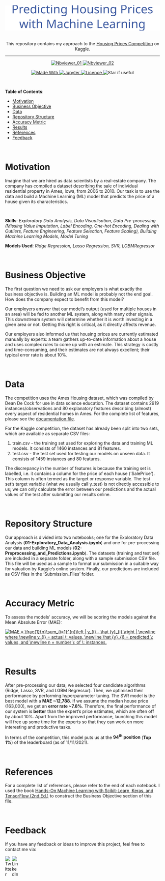 <div align="center">
    <br>
    <img src="Images\Repo_logo.svg" width="600" title="hover text">
    <p>
    <br>This repository contains my approach to the <a href="https://www.kaggle.com/c/home-data-for-ml-course">Housing Prices Competition</a> on Kaggle.
    </p>
    <hr/>
</div>

<p align="center">
    <a href="https://nbviewer.org/github/KOrfanakis/Housing_Prices_Regression/blob/main/01-Exploratory_Data_Analysis.ipynb">
        <img alt="Nbviewer_01" src="https://img.shields.io/badge/Notebook%2301%20-nbviewer-red.svg">
    </a>
    <a href="https://nbviewer.org/github/KOrfanakis/Housing_Prices_Regression/blob/main/02-Preprocessing_and_Predictions.ipynb">
        <img alt="Nbviewer_02" src="https://img.shields.io/badge/Notebook%2302%20-nbviewer-red.svg">
    </a>
    <br/>
</p>

<p align="center">
    <a href="https://www.python.org/">
        <img alt="Made With" src="https://img.shields.io/badge/Made%20with-Python-blue.svg">
    </a>
    <a href="https://jupyter.org/">
        <img alt="Jupyter" src="https://img.shields.io/badge/And%20-Jupyter-orange.svg">
    </a>
    <a href="https://opensource.org/licenses/MIT">
        <img alt="Licence" src="https://img.shields.io/badge/License-MIT-0298c3.svg">
    </a>
    <a>
        <img alt="Star if useful" src="https://img.shields.io/static/v1?label=%F0%9F%8C%9F&message=If%20Useful&style=style=flat&color=darkgreen">
    </a>
    <br/>
</p>

<br>

**Table of Contents**:

<!--ts-->
* [Motivation](#motivation)
* [Business Objective](#business-objective)
* [Data](#data)
* [Repository Structure](#repository-structure)
* [Accuracy Metric](#accuracy-metric)
* [Results](#results)
* [References](#references)
* [Feedback](#feedback)
<!--te-->

<br>

# Motivation

Imagine that we are hired as data scientists by a real-estate company. The company has compiled a dataset describing the sale of individual residential property in Ames, Iowa, from 2006 to 2010. Our task is to use the data and build a Machine Learning (ML) model that predicts the price of a house given its characteristics.

<br>

**Skills**: *Exploratory Data Analysis, Data Visualisation, Data Pre-processing (Missing Value Imputation, Label Encoding, One-hot Encoding, Dealing with Outliers, Feature Engineering, Feature Selection, Feature Scaling), Building Machine Learning Models, Model Tuning*

**Models Used**: *Ridge Regression, Lasso Regression, SVR, LGBMRegressor*

<br>

# Business Objective

The first question we need to ask our employers is what exactly the business objective is. Building an ML model is probably not the end goal. How does the company expect to benefit from this model?

Our employers answer that our model’s output (used for multiple houses in an area) will be fed to another ML system, along with many other signals. This downstream system will determine whether it is worth investing in a given area or not. Getting this right is critical, as it directly affects revenue.

Our employers also informed us that housing prices are currently estimated manually by experts: a team gathers up-to-date information about a house and uses complex rules to come up with an estimate. This strategy is costly and time-consuming, and their estimates are not always excellent; their typical error rate is about 10%.

<br>

# Data

The competition uses the Ames Housing dataset, which was compiled by Dean De Cock for use in data science education. The dataset contains 2919 instances/observations and 80 explanatory features describing (almost) every aspect of residential homes in Ames. For the complete list of features, please see the [documentation file](https://www.kaggle.com/c/home-data-for-ml-course/data?select=data_description.txt).

For the Kaggle competition, the dataset has already been split into two sets, which are available as separate CSV files:
1)	train.csv - the training set used for exploring the data and training ML models. It consists of 1460 instances and 81 features. 
2)	test.csv - the test set used for testing our models on unseen data. It consists of 1459 instances and 80 features. 

The discrepancy in the number of features is because the training set is labelled, i.e. it contains a column for the price of each house ('SalePrice'). This column is often termed as the target or response variable. The test set’s target variable (what we usually call y_test) is not directly accessible to us; we can only calculate the error between our predictions and the actual values of the test after submitting our results online.

<br>

# Repository Structure

Our approach is divided into two notebooks; one for the Exploratory Data Analysis (**01-Exploratory_Data_Analysis.ipynb**) and one for pre-processing our data and building ML models (**02-Preprocessing_and_Predictions.ipynb**).
The datasets (training and test set) are included in a separate folder, along with a sample submission CSV file. This file will be used as a sample to format our submission in a suitable way for valuation by Kaggle’s online system. Finally, our predictions are included as CSV files in the ‘Submission_Files’ folder.

<br>

# Accuracy Metric

To assess the models' accuracy, we will be scoring the models against the Mean Absolute Error (MAE):

<a href="https://www.codecogs.com/eqnedit.php?latex=MAE&space;=&space;\frac{1}{n}\sum_{i=1}^{n}\left&space;|&space;y_{i}&space;-&space;\hat&space;{y}_{i}&space;\right&space;|&space;\newline&space;where&space;\newline&space;y_{i}&space;=&space;actual&space;\:&space;values,&space;\newline&space;\hat&space;{y}_{i}&space;=&space;predicted&space;\:&space;values,&space;and&space;\newline&space;n&space;=&space;number&space;\:&space;of&space;\:&space;instances." target="_blank"><img src="https://latex.codecogs.com/gif.latex?MAE&space;=&space;\frac{1}{n}\sum_{i=1}^{n}\left&space;|&space;y_{i}&space;-&space;\hat&space;{y}_{i}&space;\right&space;|&space;\newline&space;where&space;\newline&space;y_{i}&space;=&space;actual&space;\:&space;values,&space;\newline&space;\hat&space;{y}_{i}&space;=&space;predicted&space;\:&space;values,&space;and&space;\newline&space;n&space;=&space;number&space;\:&space;of&space;\:&space;instances." title="MAE = \frac{1}{n}\sum_{i=1}^{n}\left | y_{i} - \hat {y}_{i} \right | \newline where \newline y_{i} = actual \: values, \newline \hat {y}_{i} = predicted \: values, and \newline n = number \: of \: instances." /></a>

<br>

# Results

After pre-processing our data, we selected four candidate algorithms (Ridge, Lasso, SVR, and LGBM Regressor). Then, we optimised their performance by performing hyperparameter tuning. The SVR model is the best model with a **MAE ~12,788**. If we assume the median house price (163,000), we get an **error rate ~7.8%**. Therefore, the final performance of our system is **better** than the expert’s price estimates, which are often off by about 10%. Apart from the improved performance, launching this model will free up some time for the experts so that they can work on more interesting and productive tasks.

In terms of the competition, this model puts us at the **94<sup>th</sup> position** (**Top 1%**) of the leaderboard (as of 11/11/2021).

<br>

# References

For a complete list of references, please refer to the end of each notebook. I used the book [Hands-On Machine Learning with Scikit-Learn, Keras, and TensorFlow (2nd Ed.)](https://www.oreilly.com/library/view/hands-on-machine-learning/9781492032632/) to construct the Business Objective section of this file.  

<br>

# Feedback

If you have any feedback or ideas to improve this project, feel free to contact me via:

<a href="https://twitter.com/korfanakis">
  <img align="left" alt="Twitter" width="22px" src="https://cdn.jsdelivr.net/npm/simple-icons@v3/icons/twitter.svg" />
</a>

<a href="https://uk.linkedin.com/in/korfanakis">
  <img align="left" alt="LinkedIn" width="22px" src="https://cdn.jsdelivr.net/npm/simple-icons@v3/icons/linkedin.svg" />
</a>
